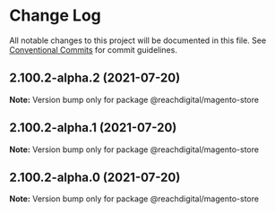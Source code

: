 # Change Log

All notable changes to this project will be documented in this file.
See [Conventional Commits](https://conventionalcommits.org) for commit guidelines.

## 2.100.2-alpha.2 (2021-07-20)

**Note:** Version bump only for package @reachdigital/magento-store





## 2.100.2-alpha.1 (2021-07-20)

**Note:** Version bump only for package @reachdigital/magento-store





## 2.100.2-alpha.0 (2021-07-20)

**Note:** Version bump only for package @reachdigital/magento-store
